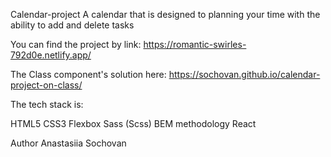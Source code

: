 Calendar-project
A calendar that is designed to planning your time with the ability to add and delete tasks

You can find the project by link:
https://romantic-swirles-792d0e.netlify.app/

The Class component's solution here:
https://sochovan.github.io/calendar-project-on-class/

The tech stack is:

HTML5
CSS3
Flexbox
Sass (Scss)
BEM methodology
React

Author
Anastasiia Sochovan
